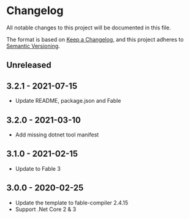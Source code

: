 # Changelog
All notable changes to this project will be documented in this file.

The format is based on [Keep a Changelog](https://keepachangelog.com/en/1.0.0/),
and this project adheres to [Semantic Versioning](https://semver.org/spec/v2.0.0.html).

## Unreleased

## 3.2.1 - 2021-07-15

* Update README, package.json and Fable

## 3.2.0 - 2021-03-10

* Add missing dotnet tool manifest

## 3.1.0 - 2021-02-15

* Update to Fable 3

## 3.0.0 - 2020-02-25

* Update the template to fable-compiler 2.4.15
* Support .Net Core 2 & 3
